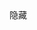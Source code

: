 <link rel="stylesheet" href="/live2d/css/live2d.css" />

<div id="landlord">
    <div class="message" style="opacity:0"></div>
    <canvas id="live2d" width="280" height="250" class="live2d"></canvas>
    <div class="hide-button">隐藏</div>
</div>
<script type="text/javascript" src="https://code.jquery.com/jquery-2.2.4.min.js">
<script type="text/javascript">
    var message_Path = '/live2d/'
    var home_Path = 'https://github.com/EliteHII/EliteHII.github.io/edit/master/week10.md/'  //此处修改为你的域名，必须带斜杠
</script>
<script type="text/javascript" src="/live2d/js/live2d.js"></script>
<script type="text/javascript" src="/live2d/js/message.js"></script>
<script type="text/javascript">
    $(function(){
        loadlive2d("live2d", "/live2d/model/tia/model.json");
    })
</script>
